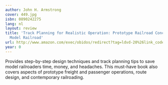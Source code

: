 ```yaml
---
author: John H. Armstrong
cover: 449.jpg
isbn: 0890242275
lang: nl
layout: review
title: 'Track Planning for Realistic Operation: Prototype Railroad Concepts for Your
  Model Railroad'
url: http://www.amazon.com/exec/obidos/redirect?tag=ldvd-20%26link_code=xm2%26camp=2025%26creative=165953%26path=http://www.amazon.com/gp/redirect.html%253fASIN=0890242275%2526tag=ldvd-20%2526lcode=xm2%2526cID=2025%2526ccmID=165953%2526location=/o/ASIN/0890242275%25253FSubscriptionId=0VJDVJ14KM0P0VXDCQ82
year: 0
---
```

Provides step-by-step design techniques and track planning tips to save model railroaders time, money, and headaches. This must-have book also covers aspects of prototype freight and passenger operations, route design, and contemporary railroading.
